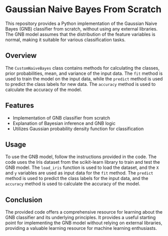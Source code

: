 # Gaussian Naive Bayes From Scratch

This repository provides a Python implementation of the Gaussian Naive Bayes (GNB) classifier from scratch, without using any external libraries. The GNB model assumes that the distribution of the feature variables is normal, making it suitable for various classification tasks.

## Overview
The `CustomNaiveBayes` class contains methods for calculating the classes, prior probabilities, mean, and variance of the input data. The `fit` method is used to train the model on the input data, while the `predict` method is used to predict the class labels for new data. The `accuracy` method is used to calculate the accuracy of the model.

## Features
- Implementation of GNB classifier from scratch
- Explanation of Bayesian inference and GNB logic
- Utilizes Gaussian probability density function for classification

## Usage
To use the GNB model, follow the instructions provided in the code. The code uses the Iris dataset from the scikit-learn library to train and test the GNB model. The `load_iris` function is used to load the dataset, and the `X` and `y` variables are used as input data for the `fit` method. The `predict` method is used to predict the class labels for the input data, and the `accuracy` method is used to calculate the accuracy of the model.

## Conclusion
The provided code offers a comprehensive resource for learning about the GNB classifier and its underlying principles. It provides a useful starting point for implementing the GNB model without relying on external libraries, providing a valuable learning resource for machine learning enthusiasts.
